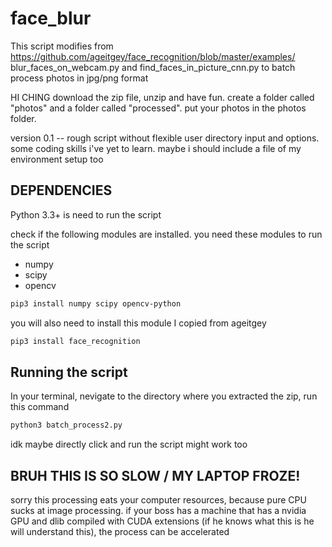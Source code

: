 # face_blur
 
This script modifies from https://github.com/ageitgey/face_recognition/blob/master/examples/ blur_faces_on_webcam.py and find_faces_in_picture_cnn.py to batch process photos in jpg/png format

HI CHING
download the zip file, unzip and have fun. create a folder called "photos" and a folder called "processed". put your photos in the photos folder.

version 0.1 -- rough script without flexible user directory input and options. some coding skills i've yet to learn. maybe i should include a file of my environment setup too

## DEPENDENCIES
Python 3.3+ is need to run the script

check if the following modules are installed. you need these modules to run the script
* numpy
* scipy
* opencv

```bash
pip3 install numpy scipy opencv-python
```

you will also need to install this module I copied from ageitgey

```bash 
pip3 install face_recognition
```

## Running the script
In your terminal, nevigate to the directory where you extracted the zip, run this command

```bash 
python3 batch_process2.py
```

idk maybe directly click and run the script might work too

## BRUH THIS IS SO SLOW / MY LAPTOP FROZE!
sorry this processing eats your computer resources, because pure CPU sucks at image processing.
if your boss has a machine that has a nvidia GPU and dlib compiled with CUDA extensions (if he knows what this is he will understand this), the process can be accelerated
